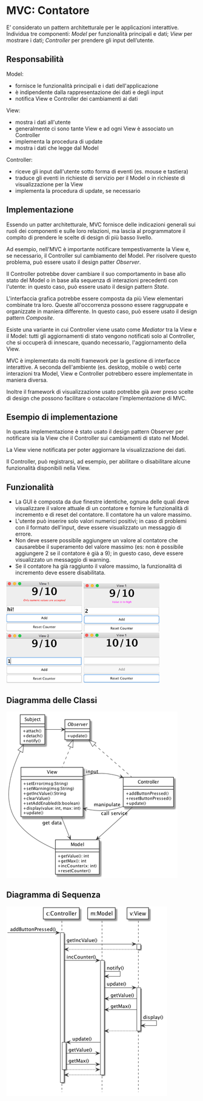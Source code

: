 # MVC: Contatore

E’ considerato un pattern architetturale per le applicazioni interattive. Individua tre componenti: *Model* per funzionalità principali e dati; *View* per mostrare i dati; *Controller* per prendere gli input dell’utente.

## Responsabilità

Model:

- fornisce le funzionalità principali e i dati dell'applicazione
- è indipendente dalla rappresentazione dei dati e degli input
- notifica View e Controller dei cambiamenti ai dati

View:

- mostra i dati all'utente
- generalmente ci sono tante View e ad ogni View è associato un Controller
- implementa la procedura di update
- mostra i dati che legge dal Model

Controller:

- riceve gli input dall'utente sotto forma di eventi (es. mouse e tastiera)
- traduce gli eventi in richieste di servizio per il Model o in richieste di visualizzazione per la View
- implementa la procedura di update, se necessario

## Implementazione

Essendo un patter architetturale, MVC fornisce delle indicazioni generali sui ruoli dei componenti e sulle loro relazioni, ma lascia al programmatore il compito di prendere le scelte di design di più basso livello.

Ad esempio, nell'MVC è importante notificare tempestivamente la View e, se necessario, il Controller sul cambiamento del Model. Per risolvere questo problema, può essere usato il design patter *Observer*.

Il Controller potrebbe dover cambiare il suo comportamento in base allo stato del Model o in base alla sequenza di interazioni precedenti con l'utente: in questo caso, può essere usato il design pattern *State*.

L'interfaccia grafica potrebbe essere composta da più View elementari combinate tra loro. Queste all'occorrenza possono essere raggruppate e organizzate in maniera differente. In questo caso, può essere usato il design pattern *Composite*.

Esiste una variante in cui Controller viene usato come *Mediator* tra la View e il Model: tutti gli aggiornamenti di stato vengono notificati solo al Controller, che si occuperà di innescare, quando necessario, l'aggiornamento della View.

MVC è implementato da molti framework per la gestione di interfacce interattive. A seconda dell'ambiente (es. desktop, mobile o web) certe interazioni tra Model, View e Controller potrebbero essere implementate in maniera diversa.

Inoltre il framework di visualizzazione usato potrebbe già aver preso scelte di design che possono facilitare o ostacolare l'implementazione di MVC.

## Esempio di implementazione

In questa implementazione è stato usato il design pattern Observer per notificare sia la View che il Controller sui cambiamenti di stato nel Model.

La View viene notificata per poter aggiornare la visualizzazione dei dati.

Il Controller, può registrarsi, ad esempio, per abilitare o disabilitare alcune funzionalità disponibili nella View.

## Funzionalità

- La GUI è composta da due finestre identiche, ognuna delle quali deve visualizzare il valore attuale di un contatore e fornire le funzionalità di incremento e di reset del contatore. Il contatore ha un valore massimo.
- L'utente può inserire solo valori numerici positivi; in caso di problemi con il formato dell'input, deve essere visualizzato un messaggio di errore.
- Non deve essere possibile aggiungere un valore al contatore che causarebbe il superamento del valore massimo (es: non è possibile aggiungere 2 se il contatore è già a 9); in guesto caso, deve essere visualizzato un messaggio di warning.
- Se il contatore ha già raggiunto il valore massimo, la funzionalità di incremento deve essere disabilitata.

<p float="left">
	<img src="img/screen4.png" width="200" />
  	<img src="img/screen2.png" width="200" /> 
  	<img src="img/screen1.png" width="200" />
	<img src="img/screen3.png" width="200" />
</p>

## Diagramma delle Classi

![Diagramma delle classi](uml/class_diagram.png)

## Diagramma di Sequenza

![Diagramma di Sequenza](uml/sequence_diagram.png)
